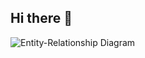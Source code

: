## Hi there 👋

![Entity-Relationship Diagram](https://github.com/user-attachments/assets/072ef07f-c14f-4c7e-95df-4c159d9da5ab)

<!--
**ivanseldas/ivanseldas** is a ✨ _special_ ✨ repository because its `README.md` (this file) appears on your GitHub profile.

Here are some ideas to get you started:

- 🔭 I’m currently working on ...
- 🌱 I’m currently learning ...
- 👯 I’m looking to collaborate on ...
- 🤔 I’m looking for help with ...
- 💬 Ask me about ...
- 📫 How to reach me: ...
- 😄 Pronouns: ...
- ⚡ Fun fact: ...
-->

